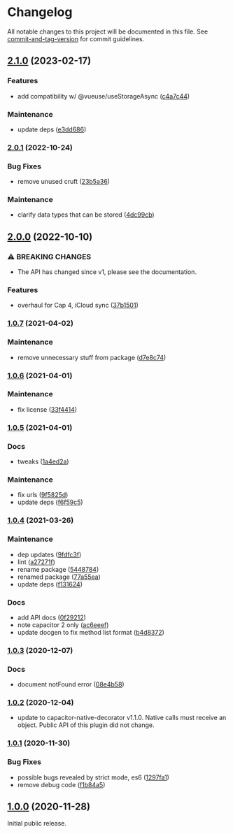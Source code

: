 # Changelog

All notable changes to this project will be documented in this file. See [commit-and-tag-version](https://github.com/absolute-version/commit-and-tag-version) for commit guidelines.

## [2.1.0](https://github.com/aparajita/capacitor-secure-storage/compare/v2.0.1...v2.1.0) (2023-02-17)


### Features

* add compatibility w/ @vueuse/useStorageAsync ([c4a7c44](https://github.com/aparajita/capacitor-secure-storage/commit/c4a7c4458ee401bfac7600c528b6e1df66e5faa3))


### Maintenance

* update deps ([e3dd686](https://github.com/aparajita/capacitor-secure-storage/commit/e3dd68646cbef4ac1e1a59e752992d3cfde2f94f))

### [2.0.1](https://github.com/aparajita/capacitor-secure-storage/compare/v2.0.0...v2.0.1) (2022-10-24)


### Bug Fixes

* remove unused cruft ([23b5a36](https://github.com/aparajita/capacitor-secure-storage/commit/23b5a3699c86e73e2c3edbd17c7e25297f168d65))


### Maintenance

* clarify data types that can be stored ([4dc99cb](https://github.com/aparajita/capacitor-secure-storage/commit/4dc99cb5f5e34bff8c20ba2bc4a0c6dd4cc4a944))

## [2.0.0](https://github.com/aparajita/capacitor-secure-storage/compare/v1.0.7...v2.0.0) (2022-10-10)


### ⚠ BREAKING CHANGES

* The API has changed since v1, please see the documentation.

### Features

* overhaul for Cap 4, iCloud sync ([37b1501](https://github.com/aparajita/capacitor-secure-storage/commit/37b15018d723b89eed5ef9d78a3932cea568d0a6))

### [1.0.7](https://github.com/aparajita/capacitor-secure-storage/compare/v1.0.6...v1.0.7) (2021-04-02)


### Maintenance

* remove unnecessary stuff from package ([d7e8c74](https://github.com/aparajita/capacitor-secure-storage/commit/d7e8c74ad7159ba0ae9c3c1f0f4d198677dc18d5))

### [1.0.6](https://github.com/aparajita/capacitor-secure-storage/compare/v1.0.5...v1.0.6) (2021-04-01)


### Maintenance

* fix license ([33f4414](https://github.com/aparajita/capacitor-secure-storage/commit/33f441421f92fd68181802e7c07183f640666131))

### [1.0.5](https://github.com/aparajita/capacitor-secure-storage/compare/v1.0.4...v1.0.5) (2021-04-01)


### Docs

* tweaks ([1a4ed2a](https://github.com/aparajita/capacitor-secure-storage/commit/1a4ed2a7bfb044128a9908148c384a83803fcfe8))


### Maintenance

* fix urls ([9f5825d](https://github.com/aparajita/capacitor-secure-storage/commit/9f5825d8d50ad238b86b0c1d184f83f02bb269c4))
* update deps ([f6f59c5](https://github.com/aparajita/capacitor-secure-storage/commit/f6f59c5fc332bfc8e3fc7c4cdbbcb51c5445b841))

### [1.0.4](https://github.com/aparajita/capacitor-secure-storage/compare/v1.0.3...v1.0.4) (2021-03-26)


### Maintenance

* dep updates ([9fdfc3f](https://github.com/aparajita/capacitor-secure-storage/commit/9fdfc3f4707184e5c88d24cf7c58f5400d2a2342))
* lint ([a27271f](https://github.com/aparajita/capacitor-secure-storage/commit/a27271f581520616d3a607f467ba4fccbb030ce3))
* rename package ([5448784](https://github.com/aparajita/capacitor-secure-storage/commit/5448784064af0193ebc7ff024667e49fc203db1e))
* renamed package ([77a55ea](https://github.com/aparajita/capacitor-secure-storage/commit/77a55ea7229265361afdaace4c1503e5e85fc31e))
* update deps ([f131624](https://github.com/aparajita/capacitor-secure-storage/commit/f13162475fe9b2465a4f3101ce85ed14311c25ec))


### Docs

* add API docs ([0f29212](https://github.com/aparajita/capacitor-secure-storage/commit/0f292122d290fdf73af85e4c41e28ec5b0c23847))
* note capacitor 2 only ([ac6eeef](https://github.com/aparajita/capacitor-secure-storage/commit/ac6eeef7318c3ca4f613b6d8df53b783f994aa89))
* update docgen to fix method list format ([b4d8372](https://github.com/aparajita/capacitor-secure-storage/commit/b4d8372f375614c3d185190d080a337805f80476))

### [1.0.3](https://github.com/aparajita/capacitor-secure-storage/compare/v1.0.2...v1.0.3) (2020-12-07)


### Docs

* document notFound error ([08e4b58](https://github.com/aparajita/capacitor-secure-storage/commit/08e4b582691116d805508d7203986058b936467c))

### [1.0.2](https://github.com/aparajita/capacitor-secure-storage/compare/v1.0.1...v1.0.2) (2020-12-04)

* update to capacitor-native-decorator v1.1.0. Native calls must receive an object. Public API of this plugin did not change.

### [1.0.1](https://github.com/aparajita/capacitor-secure-storage/compare/v1.0.0...v1.0.1) (2020-11-30)


### Bug Fixes

* possible bugs revealed by strict mode, es6 ([1297fa1](https://github.com/aparajita/capacitor-secure-storage/commit/1297fa199e33de254fbd0113d6649538e96883d8))
* remove debug code ([f1b84a5](https://github.com/aparajita/capacitor-secure-storage/commit/f1b84a5e96e11ee3012a49670f8c2cea3ea166db))

## [1.0.0](https://github.com/aparajita/capacitor-secure-storage/compare/v0.8.0...v1.0.0) (2020-11-28)

Initial public release.
